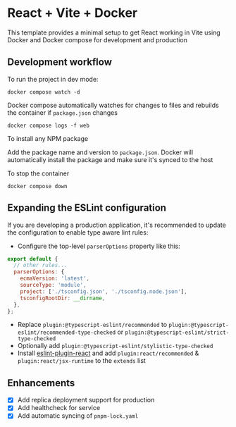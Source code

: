 # React + Vite + Docker

This template provides a minimal setup to get React working in Vite using Docker and Docker compose for development and production

## Development workflow

To run the project in dev mode:

```
docker compose watch -d
```

Docker compose automatically watches for changes to files and rebuilds the container if `package.json` changes

```
docker compose logs -f web
```

To install any NPM package

Add the package name and version to `package.json`. Docker will automatically install the package and make sure it's synced to the host

To stop the container

```
docker compose down
```

## Expanding the ESLint configuration

If you are developing a production application, it's recommended to update the configuration to enable type aware lint rules:

- Configure the top-level `parserOptions` property like this:

```js
export default {
  // other rules...
  parserOptions: {
    ecmaVersion: 'latest',
    sourceType: 'module',
    project: ['./tsconfig.json', './tsconfig.node.json'],
    tsconfigRootDir: __dirname,
  },
};
```

- Replace `plugin:@typescript-eslint/recommended` to `plugin:@typescript-eslint/recommended-type-checked` or `plugin:@typescript-eslint/strict-type-checked`
- Optionally add `plugin:@typescript-eslint/stylistic-type-checked`
- Install [eslint-plugin-react](https://github.com/jsx-eslint/eslint-plugin-react) and add `plugin:react/recommended` & `plugin:react/jsx-runtime` to the `extends` list

## Enhancements

- [x] Add replica deployment support for production
- [x] Add healthcheck for service
- [x] Add automatic syncing of `pnpm-lock.yaml`
